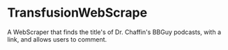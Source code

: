 # TransfusionWebScrape
A WebScraper that finds the title's of Dr. Chaffin's BBGuy podcasts, with a link, and allows users to comment.

